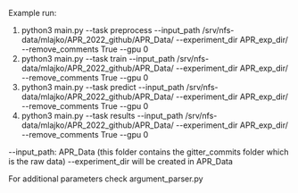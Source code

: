 Example run:
1. python3 main.py --task preprocess --input_path /srv/nfs-data/mlajko/APR_2022_github/APR_Data/ --experiment_dir APR_exp_dir/ --remove_comments True --gpu 0
2. python3 main.py --task train --input_path /srv/nfs-data/mlajko/APR_2022_github/APR_Data/ --experiment_dir APR_exp_dir/ --remove_comments True --gpu 0
3. python3 main.py --task predict --input_path /srv/nfs-data/mlajko/APR_2022_github/APR_Data/ --experiment_dir APR_exp_dir/ --remove_comments True --gpu 0
4. python3 main.py --task results --input_path /srv/nfs-data/mlajko/APR_2022_github/APR_Data/ --experiment_dir APR_exp_dir/ --remove_comments True --gpu 0


--input_path: APR_Data (this folder contains the gitter_commits folder which is the raw data)
--experiment_dir will be created in APR_Data

For additional parameters check argument_parser.py
